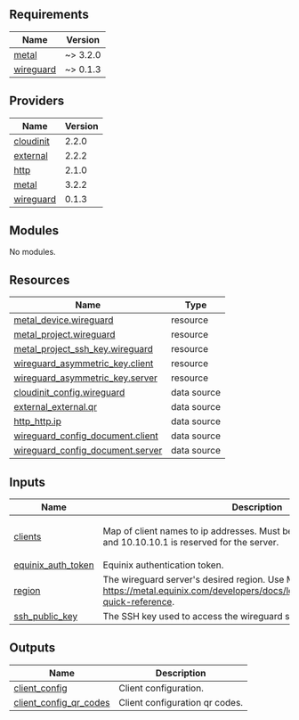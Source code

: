 ## Requirements

| Name | Version |
|------|---------|
| <a name="requirement_metal"></a> [metal](#requirement\_metal) | ~> 3.2.0 |
| <a name="requirement_wireguard"></a> [wireguard](#requirement\_wireguard) | ~> 0.1.3 |

## Providers

| Name | Version |
|------|---------|
| <a name="provider_cloudinit"></a> [cloudinit](#provider\_cloudinit) | 2.2.0 |
| <a name="provider_external"></a> [external](#provider\_external) | 2.2.2 |
| <a name="provider_http"></a> [http](#provider\_http) | 2.1.0 |
| <a name="provider_metal"></a> [metal](#provider\_metal) | 3.2.2 |
| <a name="provider_wireguard"></a> [wireguard](#provider\_wireguard) | 0.1.3 |

## Modules

No modules.

## Resources

| Name | Type |
|------|------|
| [metal_device.wireguard](https://registry.terraform.io/providers/equinix/metal/latest/docs/resources/device) | resource |
| [metal_project.wireguard](https://registry.terraform.io/providers/equinix/metal/latest/docs/resources/project) | resource |
| [metal_project_ssh_key.wireguard](https://registry.terraform.io/providers/equinix/metal/latest/docs/resources/project_ssh_key) | resource |
| [wireguard_asymmetric_key.client](https://registry.terraform.io/providers/OJFord/wireguard/latest/docs/resources/asymmetric_key) | resource |
| [wireguard_asymmetric_key.server](https://registry.terraform.io/providers/OJFord/wireguard/latest/docs/resources/asymmetric_key) | resource |
| [cloudinit_config.wireguard](https://registry.terraform.io/providers/hashicorp/cloudinit/latest/docs/data-sources/config) | data source |
| [external_external.qr](https://registry.terraform.io/providers/hashicorp/external/latest/docs/data-sources/external) | data source |
| [http_http.ip](https://registry.terraform.io/providers/hashicorp/http/latest/docs/data-sources/http) | data source |
| [wireguard_config_document.client](https://registry.terraform.io/providers/OJFord/wireguard/latest/docs/data-sources/config_document) | data source |
| [wireguard_config_document.server](https://registry.terraform.io/providers/OJFord/wireguard/latest/docs/data-sources/config_document) | data source |

## Inputs

| Name | Description | Type | Default | Required |
|------|-------------|------|---------|:--------:|
| <a name="input_clients"></a> [clients](#input\_clients) | Map of client names to ip addresses. Must be in the 10.10.10/24 subnet, and 10.10.10.1 is reserved for the server. | `map(string)` | <pre>{<br>  "default": "10.10.10.2"<br>}</pre> | no |
| <a name="input_equinix_auth_token"></a> [equinix\_auth\_token](#input\_equinix\_auth\_token) | Equinix authentication token. | `string` | n/a | yes |
| <a name="input_region"></a> [region](#input\_region) | The wireguard server's desired region. Use Metro code, Valid regions at https://metal.equinix.com/developers/docs/locations/facilities/#facilities-quick-reference. | `string` | n/a | yes |
| <a name="input_ssh_public_key"></a> [ssh\_public\_key](#input\_ssh\_public\_key) | The SSH key used to access the wireguard server. | `string` | n/a | yes |

## Outputs

| Name | Description |
|------|-------------|
| <a name="output_client_config"></a> [client\_config](#output\_client\_config) | Client configuration. |
| <a name="output_client_config_qr_codes"></a> [client\_config\_qr\_codes](#output\_client\_config\_qr\_codes) | Client configuration qr codes. |
